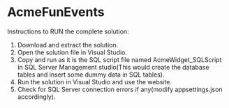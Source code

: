 # AcmeFunEvents

Instructions to RUN the complete solution:

1. Download and extract the solution.
2. Open the solution file in Visual Studio.
3. Copy and run as it is the SQL script file named AcmeWidget_SQLScript in SQL Server Management studio(This would create the database tables and insert some dummy data in SQL tables).
4. Run the solution in Visual Studio and use the website.
5. Check for SQL Server connection errors if any(modify appsettings.json accordingly).
